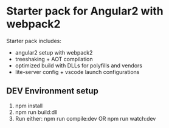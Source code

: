 Starter pack for Angular2 with webpack2
=======================================

Starter pack includes:
- angular2 setup with webpack2 
- treeshaking + AOT compilation
- optimized build with DLLs for polyfills and vendors
- lite-server config + vscode launch configurations 

DEV Environment setup
---------------------

1. npm install
2. npm run build:dll
3. Run either: npm run compile:dev OR npm run watch:dev




